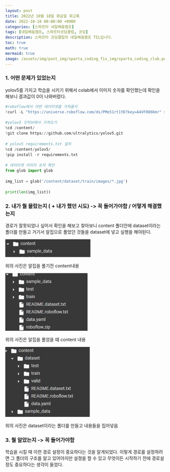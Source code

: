 ```yaml
---
layout: post
title: 2022년 10월 18일 화요일 회고록
date: 2022-10-18 00:00:00 +0900
categories: [스파르타 내일배움캠프]
tags: [내일배움캠프, 스파르타코딩클럽, 코딩]
description: 스파르타 코딩클럽의 내일배움캠프 TIL입니다.
toc: true
math: true
mermaid: true
image: /assets/img/post_img/sparta_coding_fix_img/sparta_coding_club.png
---
```

### 1. 어떤 문제가 있었는지

yolov5를 가지고 학습을 시키기 위해서 colab에서 이미지 숫자를 확인했는데 확인을 해보니 결과값이 0이 나와버렸다. 

```python
#roboflow에서 어떤 데이터셋을 가져올지
!curl -L "https://universe.roboflow.com/ds/PMe51rt1YD?key=A4VF0O66mr" > roboflow.zip; unzip roboflow.zip; rm roboflow.zip

#yolov5 깃허브에서 가져오기
%cd /content/
!git clone https://github.com/ultralytics/yolov5.git

# yolov5 requirements.txt 설치
%cd /content/yolov5/
!pip install -r requirements.txt

# 데이터셋 이미지 숫자 확인
from glob import glob

img_list = glob('/content/dataset/train/images/*.jpg')

print(len(img_list))
```

### 2. 내가 뭘 몰랐는지 ( + 내가 했던 시도) -> 꼭 들어가야함 / 어떻게 해결했는지

경로가 잘못되었나 싶어서 확인을 해보고 찾아보니 content 폴더안에 dataset이라는 폴더를 만들고 거기서 알집으로 풀었던 것들을 dataset에 넣고 실행을 해야된다.

![1](/assets/img/post_img/2022-10-18/1.png)

위의 사진은 알집을 풀기전 content내용

![2](/assets/img/post_img/2022-10-18/2.png)

위의 사진은 알집을 풀었을 떄 content 내용

![3](/assets/img/post_img/2022-10-18/3.png)

위의 사진은 dataset이라는 폴더를 만들고 내용들을 집어넣음

### 3. 뭘 알았는지 -> 꼭 들어가야함

학습을 시킬 때 이런 경로 설정이 중요하다는 것을 알게되었다. 이렇게 경로를 설정하려면 그 폴더의 구조를 알고 있어야지만 설졍을 할 수 있고 무엇이든 시작하기 전에 경로설정도 중요하다는 생각이 들었다.